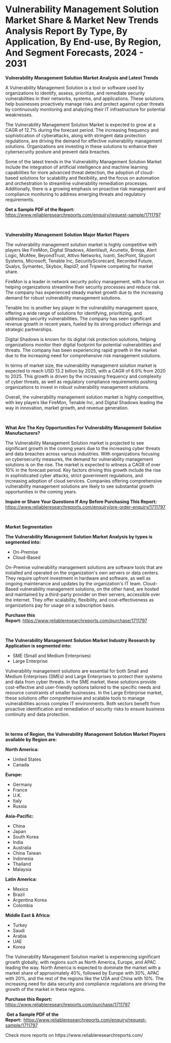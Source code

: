 <p><h1>Vulnerability Management Solution Market Share & Market New Trends Analysis Report By Type, By Application, By End-use, By Region, And Segment Forecasts, 2024 - 2031</h1></p><p><strong>Vulnerability Management Solution Market Analysis and Latest Trends</strong></p>
<p><p>A Vulnerability Management Solution is a tool or software used by organizations to identify, assess, prioritize, and remediate security vulnerabilities in their networks, systems, and applications. These solutions help businesses proactively manage risks and protect against cyber threats by continuously monitoring and analyzing their IT infrastructure for potential weaknesses.</p><p>The Vulnerability Management Solution Market is expected to grow at a CAGR of 12.7% during the forecast period. The increasing frequency and sophistication of cyberattacks, along with stringent data protection regulations, are driving the demand for effective vulnerability management solutions. Organizations are investing in these solutions to enhance their cybersecurity posture and prevent data breaches.</p><p>Some of the latest trends in the Vulnerability Management Solution Market include the integration of artificial intelligence and machine learning capabilities for more advanced threat detection, the adoption of cloud-based solutions for scalability and flexibility, and the focus on automation and orchestration to streamline vulnerability remediation processes. Additionally, there is a growing emphasis on proactive risk management and compliance monitoring to address emerging threats and regulatory requirements.</p></p>
<p><strong>Get a Sample PDF of the Report:&nbsp;</strong> <a href="https://www.reliableresearchreports.com/enquiry/request-sample/1711797">https://www.reliableresearchreports.com/enquiry/request-sample/1711797</a></p>
<p>&nbsp;</p>
<p><strong>Vulnerability Management Solution Major Market Players</strong></p>
<p><p>The vulnerability management solution market is highly competitive with players like FireMon, Digital Shadows, AlienVault, Acunetix, Brinqa, Alert Logic, McAfee, BeyondTrust, Attivo Networks, Ivanti, SecPoint, Skyport Systems, Microsoft, Tenable Inc, SecurityScorecard, Recorded Future, Qualys, Symantec, Skybox, Rapid7, and Tripwire competing for market share.</p><p>FireMon is a leader in network security policy management, with a focus on helping organizations streamline their security processes and reduce risk. The company has experienced steady market growth due to the increasing demand for robust vulnerability management solutions.</p><p>Tenable Inc is another key player in the vulnerability management space, offering a wide range of solutions for identifying, prioritizing, and addressing security vulnerabilities. The company has seen significant revenue growth in recent years, fueled by its strong product offerings and strategic partnerships.</p><p>Digital Shadows is known for its digital risk protection solutions, helping organizations monitor their digital footprint for potential vulnerabilities and threats. The company has been experiencing rapid growth in the market due to the increasing need for comprehensive risk management solutions.</p><p>In terms of market size, the vulnerability management solution market is expected to reach USD 13.2 billion by 2025, with a CAGR of 6.9% from 2020 to 2025. This growth is driven by the increasing frequency and complexity of cyber threats, as well as regulatory compliance requirements pushing organizations to invest in robust vulnerability management solutions.</p><p>Overall, the vulnerability management solution market is highly competitive, with key players like FireMon, Tenable Inc, and Digital Shadows leading the way in innovation, market growth, and revenue generation.</p></p>
<p>&nbsp;</p>
<p><strong>What Are The Key Opportunities For Vulnerability Management Solution Manufacturers?</strong></p>
<p><p>The Vulnerability Management Solution market is projected to see significant growth in the coming years due to the increasing cyber threats and data breaches across various industries. With organizations focusing on cybersecurity measures, the demand for vulnerability management solutions is on the rise. The market is expected to witness a CAGR of over 10% in the forecast period. Key factors driving this growth include the rise in sophisticated cyber attacks, strict government regulations, and increasing adoption of cloud services. Companies offering comprehensive vulnerability management solutions are likely to see substantial growth opportunities in the coming years.</p></p>
<p><strong>Inquire or Share Your Questions If Any Before Purchasing This Report:</strong> <a href="https://www.reliableresearchreports.com/enquiry/pre-order-enquiry/1711797">https://www.reliableresearchreports.com/enquiry/pre-order-enquiry/1711797</a></p>
<p>&nbsp;</p>
<p><strong>Market Segmentation</strong></p>
<p><strong>The Vulnerability Management Solution Market Analysis by types is segmented into:</strong></p>
<p><ul><li>On-Premise</li><li>Cloud-Based</li></ul></p>
<p><p>On-Premise vulnerability management solutions are software tools that are installed and operated on the organization's own servers or data centers. They require upfront investment in hardware and software, as well as ongoing maintenance and updates by the organization's IT team. Cloud-Based vulnerability management solutions, on the other hand, are hosted and maintained by a third-party provider on their servers, accessible over the internet. They offer scalability, flexibility, and cost-effectiveness as organizations pay for usage on a subscription basis.</p></p>
<p><strong>Purchase this Report:&nbsp;</strong><a href="https://www.reliableresearchreports.com/purchase/1711797">https://www.reliableresearchreports.com/purchase/1711797</a></p>
<p>&nbsp;</p>
<p><strong>The Vulnerability Management Solution Market Industry Research by Application is segmented into:</strong></p>
<p><ul><li>SME (Small and Medium Enterprises)</li><li>Large Enterprise</li></ul></p>
<p><p>Vulnerability management solutions are essential for both Small and Medium Enterprises (SMEs) and Large Enterprises to protect their systems and data from cyber threats. In the SME market, these solutions provide cost-effective and user-friendly options tailored to the specific needs and resource constraints of smaller businesses. In the Large Enterprise market, these solutions offer comprehensive and scalable tools to manage vulnerabilities across complex IT environments. Both sectors benefit from proactive identification and remediation of security risks to ensure business continuity and data protection.</p></p>
<p>&nbsp;</p>
<p><strong>In terms of Region, the Vulnerability Management Solution Market Players available by Region are:</strong></p>
<p>
    <p> <strong> North America: </strong>
        <ul>
            <li>United States</li>
            <li>Canada</li>
        </ul>
        </p> 
    <p> <strong> Europe: </strong>
        <ul>
            <li>Germany</li>
            <li>France</li>
            <li>U.K.</li>
            <li>Italy</li>
            <li>Russia</li>
        </ul>
        </p> 
    <p> <strong> Asia-Pacific: </strong>
        <ul>
            <li>China</li>
            <li>Japan</li>
            <li>South Korea</li>
            <li>India</li>
            <li>Australia</li>
            <li>China Taiwan</li>
            <li>Indonesia</li>
            <li>Thailand</li>
            <li>Malaysia</li>
        </ul>
        </p> 
    <p> <strong> Latin America: </strong>
        <ul>
            <li>Mexico</li>
            <li>Brazil</li>
            <li>Argentina Korea</li>
            <li>Colombia</li>
        </ul>
        </p> 
    <p> <strong> Middle East & Africa: </strong>
        <ul>
            <li>Turkey</li>
            <li>Saudi</li>
            <li>Arabia</li>
            <li>UAE</li>
            <li>Korea</li>
        </ul>
    </p>
    </p>
<p><p>The Vulnerability Management Solution market is experiencing significant growth globally, with regions such as North America, Europe, and APAC leading the way. North America is expected to dominate the market with a market share of approximately 40%, followed by Europe with 30%, APAC with 20%, and the rest of the regions like the USA and China with 10%. The increasing need for data security and compliance regulations are driving the growth of the market in these regions.</p></p>
<p><strong>Purchase this Report: </strong><a href="https://www.reliableresearchreports.com/purchase/1711797">https://www.reliableresearchreports.com/purchase/1711797</a></p>
<p>&nbsp;<strong>Get a Sample PDF of the Report:&nbsp;&nbsp;</strong><a href="https://www.reliableresearchreports.com/enquiry/request-sample/1711797">https://www.reliableresearchreports.com/enquiry/request-sample/1711797</a></p>
<p><strong></strong></p>
<p>Check more reports on https://www.reliableresearchreports.com/</p>